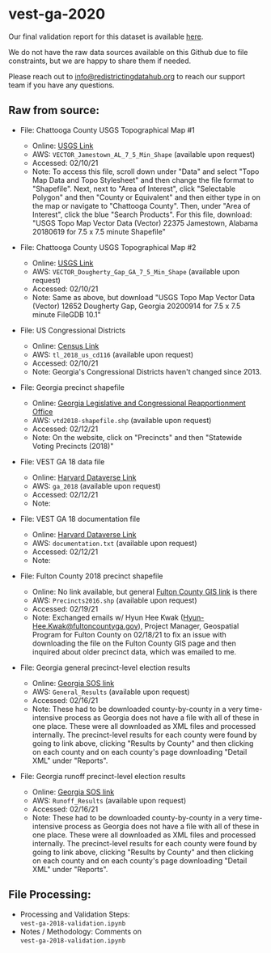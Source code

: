 # vest-ga-2020

Our final validation report for this dataset is available [here](https://redistrictingdatahub.org/dataset/vest-2020-georgia-precinct-and-election-results/). 

We do not have the raw data sources available on this Github due to file constraints, but we are happy to share them if needed. 

Please reach out to info@redistrictingdatahub.org to reach our support team if you have any questions.

## **Raw from source:**
- File: Chattooga County USGS Topographical Map #1
  - Online: [USGS Link](https://apps.nationalmap.gov/downloader/#/)
  - AWS: `VECTOR_Jamestown_AL_7_5_Min_Shape` (available upon request)
  - Accessed: 02/10/21
  - Note: To access this file, scroll down under "Data" and select "Topo Map Data and Topo Stylesheet" and then change the file format to "Shapefile". Next, next to "Area of Interest", click "Selectable Polygon" and then "County or Equivalent" and then either type in on the map or navigate to "Chattooga County". Then, under "Area of Interest", click the blue "Search Products". For this file, download: "USGS Topo Map Vector Data (Vector) 22375 Jamestown, Alabama 20180619 for 7.5 x 7.5 minute Shapefile"
  
- File: Chattooga County USGS Topographical Map #2
  - Online: [USGS Link](https://apps.nationalmap.gov/downloader/#/)
  - AWS: `VECTOR_Dougherty_Gap_GA_7_5_Min_Shape` (available upon request)
  - Accessed: 02/10/21
  - Note: Same as above, but download "USGS Topo Map Vector Data (Vector) 12652 Dougherty Gap, Georgia 20200914 for 7.5 x 7.5 minute FileGDB 10.1"
  
- File: US Congressional Districts
  - Online: [Census Link](https://catalog.data.gov/dataset/tiger-line-shapefile-2018-nation-u-s-116th-congressional-district-national)
  - AWS: `tl_2018_us_cd116` (available upon request)
  - Accessed: 02/10/21
  - Note: Georgia's Congressional Districts haven't changed since 2013.
  
- File: Georgia precinct shapefile
  - Online: [Georgia Legislative and Congressional Reapportionment Office](https://www.legis.ga.gov/joint-office/reapportionment)
  - AWS: `vtd2018-shapefile.shp` (available upon request)
  - Accessed: 02/12/21
  - Note: On the website, click on "Precincts" and then "Statewide Voting Precincts (2018)"
  
- File: VEST GA 18 data file
  - Online: [Harvard Dataverse Link](https://dataverse.harvard.edu/file.xhtml?fileId=4278898&version=32.0)
  - AWS: `ga_2018` (available upon request)
  - Accessed: 02/12/21
  - Note:

- File: VEST GA 18 documentation file
  - Online: [Harvard Dataverse Link](https://dataverse.harvard.edu/file.xhtml?fileId=4366213&version=32.0)
  - AWS: `documentation.txt` (available upon request)
  - Accessed: 02/12/21
  - Note:

- File: Fulton County 2018 precinct shapefile
  - Online: No link available, but general [Fulton County GIS link](https://gisdata.fultoncountyga.gov/datasets/voting-precincts) is there
  - AWS: `Precincts2016.shp` (available upon request)
  - Accessed: 02/19/21
  - Note: Exchanged emails w/ Hyun Hee Kwak (Hyun-Hee.Kwak@fultoncountyga.gov), Project Manager, Geospatial Program for Fulton County on 02/18/21 to fix an issue with downloading the file on the Fulton County GIS page and then inquired about older precinct data, which was emailed to me.

- File: Georgia general precinct-level election results
  - Online: [Georgia SOS link](https://results.enr.clarityelections.com/GA/91639/Web02-state.221451/#/)
  - AWS: `General_Results` (available upon request)
  - Accessed: 02/16/21
  - Note: These had to be downloaded county-by-county in a very time-intensive process as Georgia does not have a file with all of these in one place. These were all downloaded as XML files and processed internally. The precinct-level results for each county were found by going to link above, clicking "Results by County" and then clicking on each county and on each county's page downloading "Detail XML" under "Reports". 

- File: Georgia runoff precinct-level election results
  - Online: [Georgia SOS link](https://results.enr.clarityelections.com/GA/93711/Web02-state.222648/#/)
  - AWS: `Runoff_Results` (available upon request)
  - Accessed: 02/16/21
  - Note: These had to be downloaded county-by-county in a very time-intensive process as Georgia does not have a file with all of these in one place. These were all downloaded as XML files and processed internally. The precinct-level results for each county were found by going to link above, clicking "Results by County" and then clicking on each county and on each county's page downloading "Detail XML" under "Reports". 
  
## **File Processing:**
- Processing and Validation Steps: \
`vest-ga-2018-validation.ipynb`
- Notes / Methodology: Comments on \
`vest-ga-2018-validation.ipynb`
